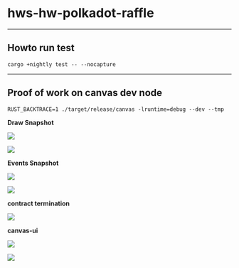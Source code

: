 # hws-hw-polkadot-raffle

---

## Howto run test

```shell
cargo +nightly test -- --nocapture
```

---

## Proof of work on canvas dev node

```shell
RUST_BACKTRACE=1 ./target/release/canvas -lruntime=debug --dev --tmp
```

**Draw Snapshot**

![](https://i.imgur.com/krLEMld.png)

![](https://i.imgur.com/3DoDjRt.png)

**Events Snapshot**

![](https://i.imgur.com/xdVqNBF.png)

![](https://i.imgur.com/9pSgmmU.png)

**contract termination**

![](https://i.imgur.com/vkPhXp5.png)

**canvas-ui**

![](https://i.imgur.com/gmARsgs.png)

![](https://i.imgur.com/gI3HDju.png)
